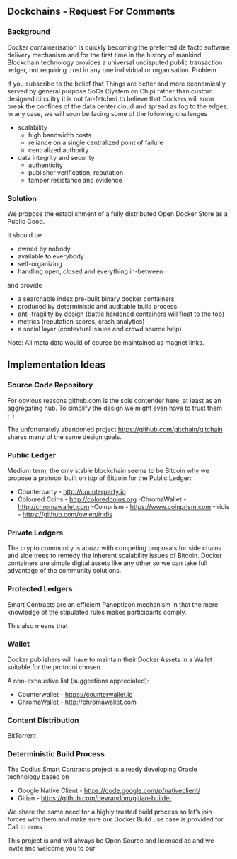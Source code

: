 ## Dockchains - Request For Comments

### Background

Docker containerisation is quickly becoming the preferred de facto software delivery mechanism and for the first time in the history of mankind Blockchain technology provides a universal undisputed public transaction ledger, not requiring trust in any one individual or organisation.
Problem

If you subscribe to the belief that Things are better and more economically served by general purpose SoCs (System on Chip) rather than custom designed circuitry it is not far-fetched to believe that Dockers will soon break the confines of the data center cloud and spread as fog to the edges. In any case, we will soon be facing some of the following challenges  

- scalability
  - high bandwidth costs
  - reliance on a single centralized point of failure
  - centralized authority
- data integrity and security
  - authenticity
  - publisher verification, reputation
  - tamper resistance and evidence

### Solution

We propose the establishment of a fully distributed Open Docker Store as a Public Good.

It should be

* owned by nobody
* available to everybody
* self-organizing
* handling open, closed and everything in-between

and provide

- a searchable index pre-built binary docker containers
- produced by deterministic and auditable build process
- anti-fragility by design (battle hardened containers will float to the top)
- metrics (reputation scores, crash analytics)
- a social layer (contextual issues and crowd source help)

Note: All meta data would of course be maintained as magnet links. 


## Implementation Ideas

### Source Code Repository

For obvious reasons github.com is the sole contender here, at least as an aggregating hub. To simplify the design we might even have to trust them ;-) 

The unfortunately abandoned project https://github.com/gitchain/gitchain shares many of the same design goals.

### Public Ledger

Medium term, the only stable blockchain seems to be Bitcoin why we propose a protocol built on top of Bitcoin for the Public Ledger:

- Counterparty - http://counterparty.io
- Coloured Coins - http://coloredcoins.org
  -ChromaWallet - http://chromawallet.com
  -Coinprism - https://www.coinprism.com
  -Iridis - https://github.com/owlen/iridis

### Private Ledgers

The crypto community is abuzz with competing proposals for side chains and side trees to remedy the inherent scalability issues of Bitcoin. 
Docker containers are simple digital assets like any other so we can take full advantage of the community solutions.

### Protected Ledgers

Smart Contracts are an efficient Panopticon mechanism in that the mere knowledge of the stipulated rules makes participants comply. 

This also means that 


### Wallet

Docker publishers will have to maintain their Docker Assets in a Wallet suitable for the protocol chosen.

A non-exhaustive list (suggestions appreciated):

- Counterwallet - https://counterwallet.io
- ChromaWallet - http://chromawallet.com

### Content Distribution

BitTorrent

### Deterministic Build Process

The Codius Smart Contracts project is already developing Oracle technology based on 

- Google Native Client - https://code.google.com/p/nativeclient/
- Gitian - https://github.com/devrandom/gitian-builder

We share the same need for a highly trusted build process so let’s join forces with them and make sure our Docker Build use case is provided for.
Call to arms

This project is and will always be Open Source and licensed as <link to license> and we invite and welcome you to our <link to github repository> 








